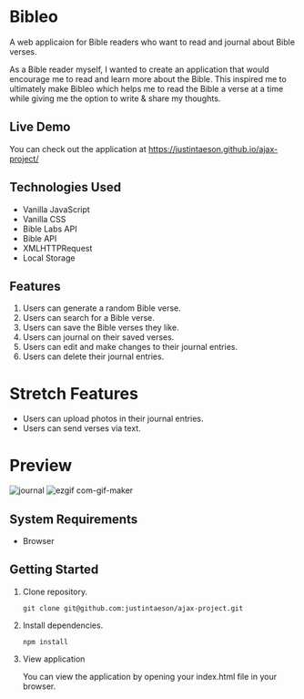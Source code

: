 # Bibleo

A web applicaion for Bible readers who want to read and journal about Bible verses.

As a Bible reader myself, I wanted to create an application that would encourage me to read and learn more about the Bible. This inspired me to ultimately make Bibleo which helps me to read the Bible a verse at a time while giving me the option to write & share my thoughts.

## Live Demo

You can check out the application at https://justintaeson.github.io/ajax-project/

## Technologies Used

- Vanilla JavaScript
- Vanilla CSS
- Bible Labs API
- Bible API
- XMLHTTPRequest
- Local Storage

## Features

1. Users can generate a random Bible verse.
2. Users can search for a Bible verse.
3. Users can save the Bible verses they like.
4. Users can journal on their saved verses.
5. Users can edit and make changes to their journal entries.
6. Users can delete their journal entries.

# Stretch Features

- Users can upload photos in their journal entries.
- Users can send verses via text.

# Preview

![journal](https://user-images.githubusercontent.com/97268025/166007711-1b81821f-2c44-4757-a5c3-6eed062245c1.gif)
![ezgif com-gif-maker](https://user-images.githubusercontent.com/97268025/166007900-62a7595b-2ce2-453c-b572-e1d3361ad8fe.gif)


## System Requirements

- Browser

## Getting Started

1. Clone repository.

   ```git clone git@github.com:justintaeson/ajax-project.git```

2. Install dependencies.

   ```npm install```

3. View application

    You can view the application by opening your index.html file in your browser.
